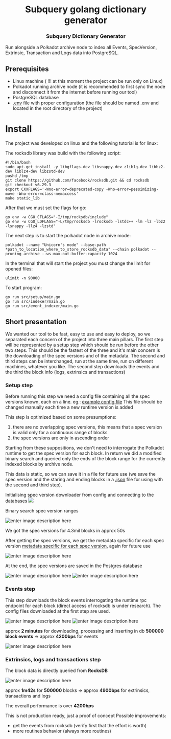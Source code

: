 <div align="center">

# Subquery golang dictionary generator

### Subquery Dictionary Generator
</div>

Run alongside a Polkadot archive node to index all Events, SpecVersion, Extrinsic, Transaction and Logs data into PostgreSQL.

## Prerequisites
- Linux machine  ( !!! at this moment the project can be run only on Linux) 
 - Polkadot running archive node (it is recommended to first sync the node and disconnect it from the internet before running our tool)
 - PostgreSQL database
 - [.env](https://github.com/UnicornIdeas/substrate-archive/blob/master/go-dictionary/example.env) file with proper configuration (the file should be named .env and located in the root directory of the project)


# Install

The project was developed on linux and the following tutorial is for linux:

The rocksdb library was build with the following script:

    #!/bin/bash
    sudo apt-get install -y libgflags-dev libsnappy-dev zlib1g-dev libbz2-dev liblz4-dev libzstd-dev
    pushd /tmp
    git clone https://github.com/facebook/rocksdb.git && cd rocksdb
    git checkout v6.29.3
    export CXXFLAGS='-Wno-error=deprecated-copy -Wno-error=pessimizing-move -Wno-error=class-memaccess'
    make static_lib

After that we must set the flags for go:

    go env -w CGO_CFLAGS="-I/tmp/rocksdb/include"
    go env -w CGO_LDFLAGS="-L/tmp/rocksdb -lrocksdb -lstdc++ -lm -lz -lbz2 -lsnappy -llz4 -lzstd"

The next step is to start the polkadot node in archive mode:

    polkadot --name "Unicorn's node" --base-path *path_to_location_where_to_store_rocksdb_data" --chain polkadot --pruning archive --ws-max-out-buffer-capacity 1024

In the terminal that will start the project you must change the limit for opened files:

    ulimit -n 90000

To start program:

    go run src/setup/main.go
    go run src/indexer/main.go
    go run src/event_indexer/main.go


## Short presentation
We wanted our tool to be fast, easy to use and easy to deploy, so we separated each concern of the project into three main pillars. The first step will be represented by a setup step which should be run before the other two steps. This should be the fastest of the three and it's main concern is the downloading of the spec versions and of the metadata. The second and third steps can be interchanged, run at the same time, run on different machines, whatever you like. The second step downloads the events and the third the block info (logs, extrinsics and transactions) 

### Setup step
 Before running this step we need a config file containing all the spec versions known, each on a line.
 eg.: [example config file](https://github.com/UnicornIdeas/substrate-archive/blob/master/go-dictionary/spec_version_files/config)
 This file should be changed manually each time a new runtime version is added

This step is optimized based on some presumptions:

 1. there are no overlapping spec versions, this means that a spec version is valid only for a continuous range of blocks
 2. the spec versions are only in ascending order
 

Starting from these suppositions, we don't need to interrogate the Polkadot runtime to get the spec version for each block. In  return we did a modified binary search and queried  only the ends of the block range for the currently indexed blocks by archive node. 

This data is static, so we can save it in a file for future use (we save the spec version and the staring and ending blocks in a [.json](https://github.com/UnicornIdeas/substrate-archive/blob/master/go-dictionary/spec_version_files/ranges.json)  file for using with the second and third step). 

Initialising spec version downloader from config and connecting to the databases
![ ](https://raw.githubusercontent.com/UnicornIdeas/substrate-archive/master/go-dictionary/screenshots/spec_version_init.PNG)


Binary search spec version ranges

![enter image description here](https://raw.githubusercontent.com/UnicornIdeas/substrate-archive/master/go-dictionary/screenshots/spec_version_specs.PNG)

We got the spec versions for 4.3mil blocks in approx 50s

After getting the spec versions, we get the metadata specific for each spec version [metadata specific for each spec version](https://github.com/UnicornIdeas/substrate-archive/tree/master/go-dictionary/meta_files), again for future use

![enter image description here](https://raw.githubusercontent.com/UnicornIdeas/substrate-archive/master/go-dictionary/screenshots/metadata_save.PNG)

At the end, the spec versions are saved in the Postgres database

![enter image description here](https://raw.githubusercontent.com/UnicornIdeas/substrate-archive/master/go-dictionary/screenshots/spec_version_db_save.PNG)
![enter image description here](https://raw.githubusercontent.com/UnicornIdeas/substrate-archive/master/go-dictionary/screenshots/db_spec_version.PNG)

### Events step
This step downloads the block events interrogating the runtime rpc endpoint for each block (direct access of rocksdb is under research). The config files downloaded at the first step are used.

![enter image description here](https://raw.githubusercontent.com/UnicornIdeas/substrate-archive/master/go-dictionary/screenshots/events_start.PNG)
![enter image description here](https://raw.githubusercontent.com/UnicornIdeas/substrate-archive/master/go-dictionary/screenshots/events_finish.PNG)

approx **2 minutes** for downloading, processing and inserting in db **500000 block events** => approx **4200bps** for events 

![enter image description here](https://raw.githubusercontent.com/UnicornIdeas/substrate-archive/master/go-dictionary/screenshots/db_events.PNG)

### Extrinsics, logs and transactions step
The block data is directly queried from **RocksDB**

![enter image description here](https://raw.githubusercontent.com/UnicornIdeas/substrate-archive/master/go-dictionary/screenshots/500000%20blocks%20evm_logs+evm_transactions+exintrics%20test.png)

approx **1m42s** for **500000** blocks => approx **4900bps** for extrinsics, transactions and logs

The overall performance is over **4200bps**

This is not production ready, just a proof of concept
Possible improvements:
 - get the events from rocksdb (verify first that the effort is worth)
 - more routines behavior (always more routines)
